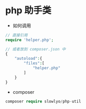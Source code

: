 # php 助手类

* 如何调用 
```php
// 直接引用
require 'helper.php';

// 或者放到 composer.json 中
{
    "autoload":{
        "files":[
            "helper.php"
        ]
    }
}

```

* composer
```php
composer require slowlyo/php-util
```
